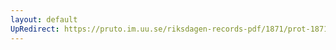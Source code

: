 ```yaml
---
layout: default
UpRedirect: https://pruto.im.uu.se/riksdagen-records-pdf/1871/prot-1871--ak--417/prot-1871--ak--417_029.pdf
---
```

